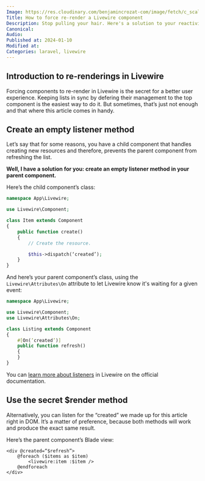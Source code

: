 ```yaml
---
Image: https://res.cloudinary.com/benjamincrozat-com/image/fetch/c_scale,f_webp,q_auto,w_1200/https://github.com/benjamincrozat/content/assets/3613731/51920738-2d51-4fe5-9437-44e5360959e7
Title: How to force re-render a Livewire component
Description: Stop pulling your hair. Here's a solution to your reactivity issues in Livewire.
Canonical: 
Audio:
Published at: 2024-01-10
Modified at:
Categories: laravel, livewire
---
```


## Introduction to re-renderings in Livewire

Forcing components to re-render in Livewire is the secret for a better user experience. Keeping lists in sync by defering their management to the top component is the easiest way to do it. But sometimes, that’s just not enough and that where this article comes in handy.

## Create an empty listener method

Let’s say that for some reasons, you have a child component that handles creating new resources and therefore, prevents the parent component from refreshing the list.

**Well, I have a solution for you: create an empty listener method in your parent component.**

Here’s the child component’s class:

```php
namespace App\Livewire;

use Livewire\Component;

class Item extends Component
{
    public function create()
    {
        // Create the resource.

        $this->dispatch(‘created’);
    }
}
```

And here’s your parent component’s class, using the `Livewire\Attributes\On` attribute to let Livewire know it's waiting for a given event:

```php
namespace App\Livewire;

use Livewire\Component;
use Livewire\Attributes\On;

class Listing extends Component
{
    #[On(’created’)]
    public function refresh()
    {
    }
}
```

You can [learn more about listeners](https://livewire.laravel.com/docs/events#listening-for-events) in Livewire on the official documentation.

## Use the secret $render method

Alternatively, you can listen for the “created” we made up for this article right in DOM. It’s a matter of preference, because both methods will work and produce the exact same result.

Here’s the parent component’s Blade view:

```blade
<div @created=“$refresh”>
    @foreach ($items as $item)
        <livewire:item :$item />
    @endforeach
</div>
```
